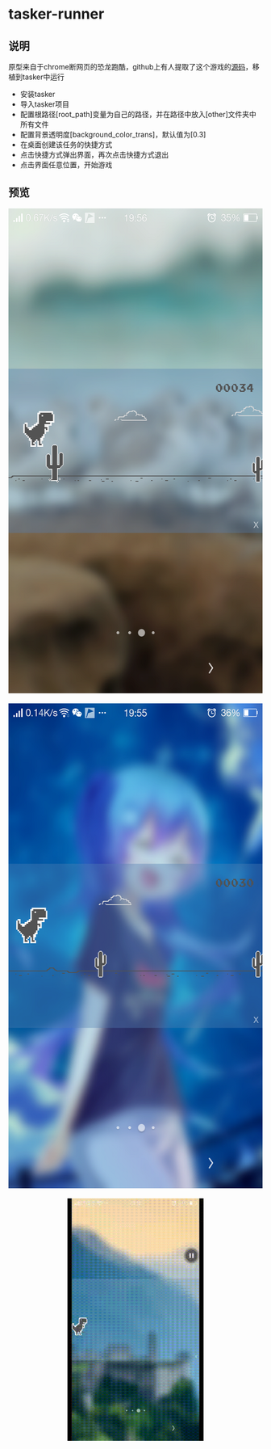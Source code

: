 # tasker-runner



## 说明
原型来自于chrome断网页的恐龙跑酷，github上有人提取了这个游戏的[源码](https://github.com/wayou/t-rex-runner)，移植到tasker中运行
* 安装tasker
* 导入tasker项目
* 配置根路径[root_path]变量为自己的路径，并在路径中放入[other]文件夹中所有文件
* 配置背景透明度[background_color_trans]，默认值为[0.3]
* 在桌面创建该任务的快捷方式
* 点击快捷方式弹出界面，再次点击快捷方式退出
* 点击界面任意位置，开始游戏



## 预览
<div align=center><img height="960" width="540" src="https://github.com/bjc5233/tasker-runner/raw/master/resources/Screenshot_2017-09-15-19-56-17-764.png"/></div>
<br>
<div align=center><img height="960" width="540" src="https://github.com/bjc5233/tasker-runner/raw/master/resources/Screenshot_2017-09-15-19-55-13-878.png"/></div>
<br>
<div align=center><img height="480" width="270" src="https://github.com/bjc5233/tasker-runner/raw/master/resources/ScreenRecord_2017-09-15-20-12-52.gif"/></div>